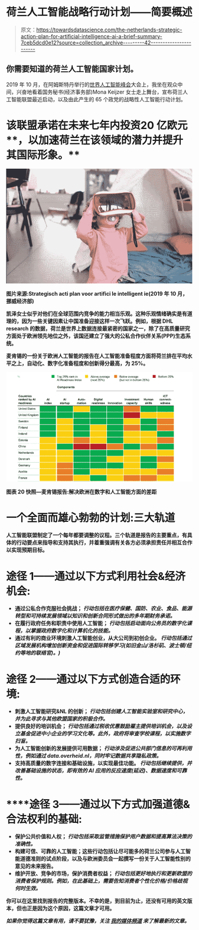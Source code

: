 # 荷兰人工智能战略行动计划——简要概述

> 原文：<https://towardsdatascience.com/the-netherlands-strategic-action-plan-for-artificial-intelligence-ai-a-brief-summary-7ceb5dcd0e12?source=collection_archive---------42----------------------->

## 你需要知道的荷兰人工智能国家计划。

2019 年 10 月，在阿姆斯特丹举行的[世界人工智能峰会](https://worldsummit.ai/)大会上，我坐在观众中间，兴奋地看着国务秘书(经济事务部)Mona Keijzer 女士走上舞台，宣布荷兰人工智能联盟最近启动，以及由此产生的 65 个政党的战略性人工智能行动计划。

# 该联盟承诺在未来七年**内投资**20 亿欧元**，以加速荷兰在该领域的潜力并提升其国际形象。**

**![](img/03c51e5fcdd76aeedcfd135242ad03bc.png)**

**图片来源:Strategisch acti plan voor artifici le intelligent ie(2019 年 10 月，挪威经济部)**

**凯泽女士似乎对他们在全球范围内竞争的能力相当乐观。这种乐观情绪确实是有道理的，因为一些关键因素让中国准备迎接这样一次飞跃。例如，根据 DHL research 的数据，荷兰是世界上数据连接最紧密的国家之一，除了在高质量研究方面处于欧洲领先地位之外，该国还建立了强大的公私合作伙伴关系(PPP)生态系统。**

**麦肯锡的一份关于欧洲人工智能的报告在人工智能准备程度方面将荷兰排在平均水平之上，自动化、数字化准备程度和创新得分最高，为 25%。**

**![](img/ccb32e3e23a74c759ac8128dbe6c6e76.png)**

**图表 20 快照—麦肯锡报告:解决欧洲在数字和人工智能方面的差距**

# **一个全面而雄心勃勃的计划:三大轨道**

**人工智能联盟制定了一个每年都要调整的议程。三个轨道是报告的主要重点，有具体的行动要点来指导和支持其执行，并着重强调有关各方必须承担责任并相互合作以实现预期目标。**

# ****途径 1——通过以下方式利用社会&经济机会**:**

*   ****通过公私合作克服社会挑战；**
    *行动包括在医疗保健、国防、农业、食品、能源转型和可持续发展领域以知识和创新合同形式做出的多年期财务承诺。***
*   ****在履行政府任务和职责中使用人工智能；**
    *行动包括启动面向公务员的数字化课程，以掌握政府数字化和计算机化的技能。***
*   **通过有利的商业环境刺激人工智能创业，从大公司到初创企业。
    *行动包括通过区域发展机构增加创新资金和促进国际转移学习(如旧金山/洛杉矶、波士顿/纽约等地的联络官)。)***

# ****途径 2——通过以下方式创造合适的环境**:**

*   ****刺激人工智能研究&NL 的创新；**
    *行动包括创建人工智能实验室和研究中心，并为此寻求与其他欧盟国家的积极合作。***
*   ****提供良好的培训机会；**
    *行动包括通过税收优惠鼓励雇主提供培训机会，以及设立基金促进中小企业的学习文化等。此外，政府将审查学校课程，以实施数字扫盲。***
*   ****为人工智能创新的发展提供可用数据；**
    *行动涉及促进公共部门信息的可再利用性，例如通过 data.overheid.nl，同时牢记数据共享隐私政策。***
*   ****支持高质量的数字连接和基础设施，以实现最佳功能。**
    *行动包括继续提供，并改善基础设施的状态，即有效的 AI 应用的反应速度(延迟)、数据速度和可靠性。***

# ****途径 3——通过以下方式加强道德&合法权利**的基础:**

*   **保护公共价值和人权；
    *行动包括采取监管措施保护用户数据和提高算法决策的准确性。***
*   ****构建可信、可靠的人工智能；这些行动包括让尽可能多的荷兰公司参与人工智能道德准则的试点阶段，以及与欧洲委员会一起撰写一份关于人工智能性别的意见的未来报告。****
*   ****维护开放、竞争的市场，保护消费者权益；**
    *行动包括更好地执行和更新欧盟的消费者保护规则。例如，在此基础上，需要告知消费者个性化价格/价格歧视何时生效。***

**你可以在这里找到报告的完整版本。不幸的是，到目前为止，还没有可用的英文版本，但也正是因为这个原因，这篇文章才可用。**

***如果你觉得这篇文章有用，请不要犹豫，关注* [*我的媒体频道*](https://medium.com/@kytheria) *来了解最新的文章。***